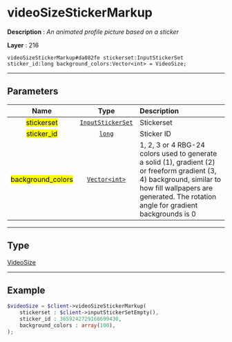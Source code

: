 # videoSizeStickerMarkup

**Description** : *An animated profile picture based on a sticker*

**Layer** : 216

```tl
videoSizeStickerMarkup#da082fe stickerset:InputStickerSet sticker_id:long background_colors:Vector<int> = VideoSize;
```

---

## Parameters

| Name | Type | Description |
| :---: | :---: | :--- |
| <mark>stickerset</mark> | [`InputStickerSet`](type/InputStickerSet) | Stickerset |
| <mark>sticker_id</mark> | [`long`](type/long) | Sticker ID |
| <mark>background_colors</mark> | [`Vector<int>`](type/int) | 1, 2, 3 or 4 RBG-24 colors used to generate a solid (1), gradient (2) or freeform gradient (3, 4) background, similar to how fill wallpapers are generated. The rotation angle for gradient backgrounds is 0 |

---

## Type

[VideoSize](type/VideoSize)

---

## Example

```php
$videoSize = $client->videoSizeStickerMarkup(
	stickerset : $client->inputStickerSetEmpty(),
	sticker_id : 3659242729168699430,
	background_colors : array(100),
);
```